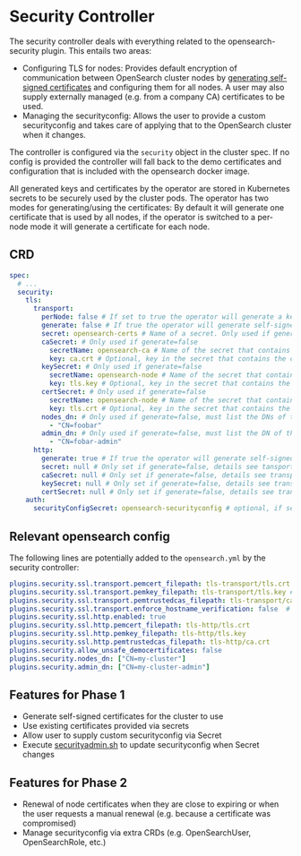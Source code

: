 # Security Controller

The security controller deals with everything related to the opensearch-security plugin. This entails two areas:

* Configuring TLS for nodes: Provides default encryption of communication between OpenSearch cluster nodes by [generating self-signed certificates](https://opensearch.org/docs/latest/security-plugin/configuration/generate-certificates/) and configuring them for all nodes. A user may also supply externally managed (e.g. from a company CA) certificates to be used.
* Managing the securityconfig: Allows the user to provide a custom securityconfig and takes care of applying that to the OpenSearch cluster when it changes.

The controller is configured via the `security` object in the cluster spec. If no config is provided the controller will fall back to the demo certificates and configuration that is included with the opensearch docker image.

All generated keys and certificates by the operator are stored in Kubernetes secrets to be securely used by the cluster pods. The operator has two modes for generating/using the certificates: By default it will generate one certificate that is used by all nodes, if the operator is switched to a per-node mode it will generate a certificate for each node.

## CRD

```yaml
spec:
  # ...
  security:
    tls:
      transport:
        perNode: false # If set to true the operator will generate a key+certificate per node instead of just one for all nodes
        generate: false # If true the operator will generate self-signed certificates, if false the secrets below must be specified
        secret: opensearch-certs # Name of a secret. Only used if generate=false. If perNode=true secret must have keys ${HOSTNAME}.key and ${HOSTNAME}.crt for each pod and a ca.crt, if perNode=false secret must have keys ca.crt, tls.key and tls.crt. Either this field or caSecret,keySecret and certSecret must be set if generate=false
        caSecret: # Only used if generate=false
          secretName: opensearch-ca # Name of the secret that contains the PEM-encoded CA certificate
          key: ca.crt # Optional, key in the secret that contains the ca cert, if not set ca.crt is used
        keySecret: # Only used if generate=false
          secretName: opensearch-node # Name of the secret that contains the PEM-encoded node private key
          key: tls.key # Optional, key in the secret that contains the node private key, if not set tls.key is used
        certSecret: # Only used if generate=false
          secretName: opensearch-node # Name of the secret that contains the PEM-encoded node certificate
          key: tls.crt # Optional, key in the secret that contains the node certificate, if not set tls.crt is used
        nodes_dn: # Only used if generate=false, must list the DNs of the provided certificate
          - "CN=foobar"
        admin_dn: # Only used if generate=false, must list the DN of the admin certificate, note: admin cert must be signed by the same CA as the node certs
          - "CN=fobar-admin"
      http:
        generate: true # If true the operator will generate self-signed certificates, if false the secrets below must be specified
        secret: null # Only set if generate=false, details see tansport above
        caSecret: null # Only set if generate=false, details see transport above
        keySecret: null # Only set if generate=false, details see transport above
        certSecret: null # Only set if generate=false, details see transport above
    auth:
      securityConfigSecret: opensearch-securityconfig # optional, if set will be used as securityconfig, must have keys conforming to the different files (config.yml, roles.yml, ...)
```

## Relevant opensearch config

The following lines are potentially added to the `opensearch.yml` by the security controller:

```yaml
plugins.security.ssl.transport.pemcert_filepath: tls-transport/tls.crt # If per-node certificates are activated: tls-transport/${HOSTNAME}.crt
plugins.security.ssl.transport.pemkey_filepath: tls-transport/tls.key # If per-node certificates are activated: tls-transport/${HOSTNAME}.key
plugins.security.ssl.transport.pemtrustedcas_filepath: tls-transport/ca.crt
plugins.security.ssl.transport.enforce_hostname_verification: false  # Set to true for per-node certificates
plugins.security.ssl.http.enabled: true
plugins.security.ssl.http.pemcert_filepath: tls-http/tls.crt
plugins.security.ssl.http.pemkey_filepath: tls-http/tls.key
plugins.security.ssl.http.pemtrustedcas_filepath: tls-http/ca.crt
plugins.security.allow_unsafe_democertificates: false
plugins.security.nodes_dn: ["CN=my-cluster"]
plugins.security.admin_dn: ["CN=my-cluster-admin"]
```

## Features for Phase 1

* Generate self-signed certificates for the cluster to use
* Use existing certificates provided via secrets
* Allow user to supply custom securityconfig via Secret
* Execute [securityadmin.sh](https://opensearch.org/docs/latest/security-plugin/configuration/security-admin/) to update securityconfig when Secret changes

## Features for Phase 2

* Renewal of node certificates when they are close to expiring or when the user requests a manual renewal (e.g. because a certificate was compromised)
* Manage securityconfig via extra CRDs (e.g. OpenSearchUser, OpenSearchRole, etc.)
